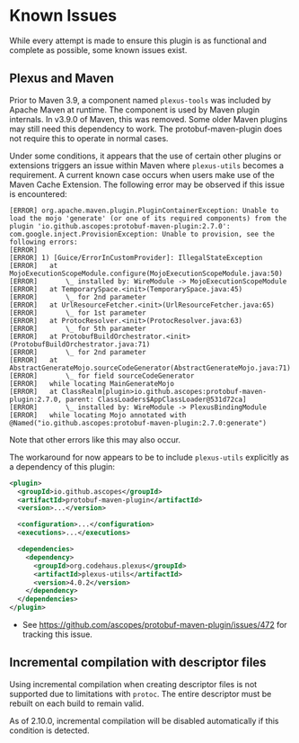 # Known Issues

<div id="pmp-toc"></div>

While every attempt is made to ensure this plugin is as functional and complete as possible,
some known issues exist.

## Plexus and Maven

Prior to Maven 3.9, a component named `plexus-tools` was included by Apache
Maven at runtime. The component is used by Maven plugin internals. In v3.9.0 of
Maven, this was removed. Some older Maven plugins may still need this dependency
to work. The protobuf-maven-plugin does not require this to operate in normal cases.

Under some conditions, it appears that the use of certain other plugins or
extensions triggers an issue within Maven where `plexus-utils` becomes a requirement.
A current known case occurs when users make use of the Maven Cache Extension. The
following error may be observed if this issue is encountered:

```
[ERROR] org.apache.maven.plugin.PluginContainerException: Unable to load the mojo 'generate' (or one of its required components) from the plugin 'io.github.ascopes:protobuf-maven-plugin:2.7.0': com.google.inject.ProvisionException: Unable to provision, see the following errors:
[ERROR] 
[ERROR] 1) [Guice/ErrorInCustomProvider]: IllegalStateException
[ERROR]   at MojoExecutionScopeModule.configure(MojoExecutionScopeModule.java:50)
[ERROR]       \_ installed by: WireModule -> MojoExecutionScopeModule
[ERROR]   at TemporarySpace.<init>(TemporarySpace.java:45)
[ERROR]       \_ for 2nd parameter
[ERROR]   at UrlResourceFetcher.<init>(UrlResourceFetcher.java:65)
[ERROR]       \_ for 1st parameter
[ERROR]   at ProtocResolver.<init>(ProtocResolver.java:63)
[ERROR]       \_ for 5th parameter
[ERROR]   at ProtobufBuildOrchestrator.<init>(ProtobufBuildOrchestrator.java:71)
[ERROR]       \_ for 2nd parameter
[ERROR]   at AbstractGenerateMojo.sourceCodeGenerator(AbstractGenerateMojo.java:71)
[ERROR]       \_ for field sourceCodeGenerator
[ERROR]   while locating MainGenerateMojo
[ERROR]   at ClassRealm[plugin>io.github.ascopes:protobuf-maven-plugin:2.7.0, parent: ClassLoaders$AppClassLoader@531d72ca]
[ERROR]       \_ installed by: WireModule -> PlexusBindingModule
[ERROR]   while locating Mojo annotated with @Named("io.github.ascopes:protobuf-maven-plugin:2.7.0:generate")
```

Note that other errors like this may also occur.

The workaround for now appears to be to include `plexus-utils` explicitly as a dependency of this plugin:

```xml
<plugin>
  <groupId>io.github.ascopes</groupId>
  <artifactId>protobuf-maven-plugin</artifactId>
  <version>...</version>

  <configuration>...</configuration>
  <executions>...</executions>

  <dependencies>
    <dependency>
      <groupId>org.codehaus.plexus</groupId>
      <artifactId>plexus-utils</artifactId>
      <version>4.0.2</version>
    </dependency>
  </dependencies>
</plugin>
```

- See https://github.com/ascopes/protobuf-maven-plugin/issues/472 for tracking this issue.

## Incremental compilation with descriptor files

Using incremental compilation when creating descriptor files is not supported due to limitations
with `protoc`. The entire descriptor must be rebuilt on each build to remain valid.

As of 2.10.0, incremental compilation will be disabled automatically if this condition is
detected.
